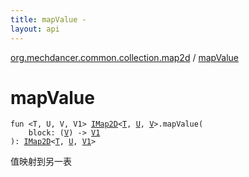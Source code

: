```yaml
---
title: mapValue - 
layout: api
---
```


<div class='api-docs-breadcrumbs'><a href="index.html">org.mechdancer.common.collection.map2d</a> / <a href="./map-value.html">mapValue</a></div>

# mapValue

<div class="signature"><code><span class="keyword">fun </span><span class="symbol">&lt;</span><span class="identifier">T</span><span class="symbol">, </span><span class="identifier">U</span><span class="symbol">, </span><span class="identifier">V</span><span class="symbol">, </span><span class="identifier">V1</span><span class="symbol">&gt;</span> <a href="-i-map2-d/index.html"><span class="identifier">IMap2D</span></a><span class="symbol">&lt;</span><a href="map-value.html#T"><span class="identifier">T</span></a><span class="symbol">,</span>&nbsp;<a href="map-value.html#U"><span class="identifier">U</span></a><span class="symbol">,</span>&nbsp;<a href="map-value.html#V"><span class="identifier">V</span></a><span class="symbol">&gt;</span><span class="symbol">.</span><span class="identifier">mapValue</span><span class="symbol">(</span><br/>&nbsp;&nbsp;&nbsp;&nbsp;<span class="parameterName" id="org.mechdancer.common.collection.map2d$mapValue(org.mechdancer.common.collection.map2d.IMap2D((org.mechdancer.common.collection.map2d.mapValue.T, org.mechdancer.common.collection.map2d.mapValue.U, org.mechdancer.common.collection.map2d.mapValue.V)), kotlin.Function1((org.mechdancer.common.collection.map2d.mapValue.V, org.mechdancer.common.collection.map2d.mapValue.V1)))/block">block</span><span class="symbol">:</span>&nbsp;<span class="symbol">(</span><a href="map-value.html#V"><span class="identifier">V</span></a><span class="symbol">)</span>&nbsp;<span class="symbol">-&gt;</span>&nbsp;<a href="map-value.html#V1"><span class="identifier">V1</span></a><br/><span class="symbol">)</span><span class="symbol">: </span><a href="-i-map2-d/index.html"><span class="identifier">IMap2D</span></a><span class="symbol">&lt;</span><a href="map-value.html#T"><span class="identifier">T</span></a><span class="symbol">,</span>&nbsp;<a href="map-value.html#U"><span class="identifier">U</span></a><span class="symbol">,</span>&nbsp;<a href="map-value.html#V1"><span class="identifier">V1</span></a><span class="symbol">&gt;</span></code></div>

值映射到另一表


